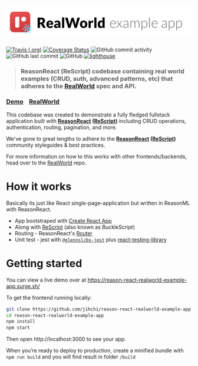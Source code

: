 # ![RealWorld Example App](logo.png)

[![Travis (.org)](https://img.shields.io/travis/jihchi/reason-react-realworld-example-app)](https://travis-ci.org/jihchi/reason-react-realworld-example-app)
[![Coverage Status](https://img.shields.io/coveralls/github/jihchi/reason-react-realworld-example-app)](https://coveralls.io/github/jihchi/reason-react-realworld-example-app?branch=master)
![GitHub commit activity](https://img.shields.io/github/commit-activity/m/jihchi/reason-react-realworld-example-app)
![GitHub last commit](https://img.shields.io/github/last-commit/jihchi/reason-react-realworld-example-app)
![GitHub](https://img.shields.io/github/license/jihchi/reason-react-realworld-example-app)
[<img title="lighthouse" src="https://img.shields.io/badge/🗼-lighthouse-9cf.svg?logo=google">](https://lighthouse-dot-webdotdevsite.appspot.com//lh/html?url=https://reason-react-realworld-example-app.surge.sh/)

> ### ReasonReact (ReScript) codebase containing real world examples (CRUD, auth, advanced patterns, etc) that adheres to the [RealWorld](https://github.com/gothinkster/realworld) spec and API.

### [Demo](https://reason-react-realworld-example-app.surge.sh/)&nbsp;&nbsp;&nbsp;&nbsp;[RealWorld](https://github.com/gothinkster/realworld)

This codebase was created to demonstrate a fully fledged fullstack application built with **[ReasonReact](https://reasonml.github.io/reason-react/) ([ReScript](https://rescript-lang.org/))** including CRUD operations, authentication, routing, pagination, and more.

We've gone to great lengths to adhere to the **[ReasonReact](https://reasonml.github.io/reason-react/) ([ReScript](https://rescript-lang.org/))** community styleguides & best practices.

For more information on how to this works with other frontends/backends, head over to the [RealWorld](https://github.com/gothinkster/realworld) repo.

# How it works

Basically its just like React single-page-application but written in ReasonML with ReasonReact.

- App bootstraped with [Create React App](https://github.com/facebook/create-react-app)
- Along with [ReScript](https://rescript-lang.org/) (also known as BuckleScript)
- Routing - ReasonReact's [Router](https://reasonml.github.io/reason-react/docs/en/router.html)
- Unit test - jest with [`@glennsl/bs-jest`](https://github.com/glennsl/bs-jest) plus [react-testing-library](https://github.com/kentcdodds/react-testing-library)

# Getting started

You can view a live demo over at https://reason-react-realworld-example-app.surge.sh/

To get the frontend running locally:

```bash
git clone https://github.com/jihchi/reason-react-realworld-example-app.git
cd reason-react-realworld-example-app
npm install
npm start
```

Then open http://localhost:3000 to see your app.

When you’re ready to deploy to production, create a minified bundle with `npm run build` and you will find result in folder `/build`
